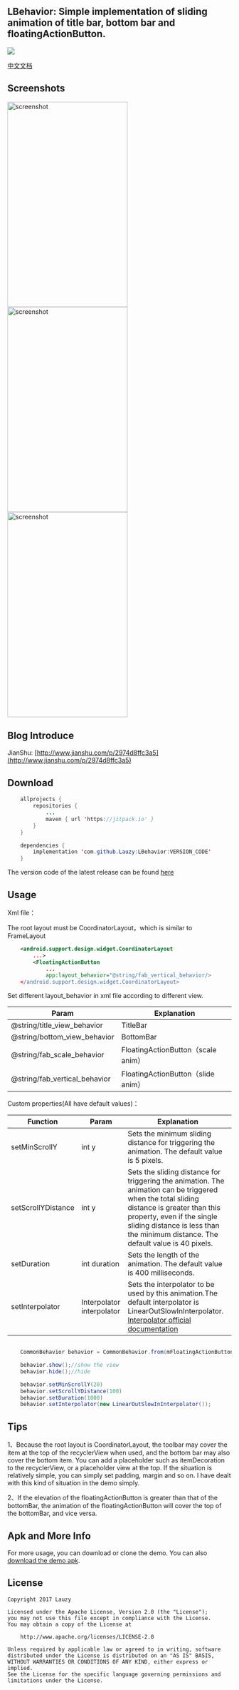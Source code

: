 ## LBehavior: Simple implementation of sliding animation of title bar, bottom bar and floatingActionButton.


[![](https://jitpack.io/v/Lauzy/LBehavior.svg)](https://jitpack.io/#Lauzy/LBehavior)

[中文文档](/README_CN.md)

## Screenshots


<img src="/screenshots/screen1.gif" alt="screenshot" title="screenshot" width="270" height="460" /> <img src="/screenshots/screen2.gif" alt="screenshot" title="screenshot" width="270" height="460" /> <img src="/screenshots/screen3.gif" alt="screenshot" title="screenshot" width="270" height="460" />


## Blog Introduce

JianShu: [http://www.jianshu.com/p/2974d8ffc3a5](http://www.jianshu.com/p/2974d8ffc3a5)


## Download
```java
    allprojects {
	    repositories {
		    ...
		    maven { url 'https://jitpack.io' }
	    }
	}

    dependencies {
        implementation 'com.github.Lauzy:LBehavior:VERSION_CODE'
	}
```
The version code of the latest release can be found [here](https://github.com/Lauzy/LBehavior/releases)

## Usage


Xml file：

The root layout must be CoordinatorLayout，which is similar to FrameLayout
```xml
    <android.support.design.widget.CoordinatorLayout
        ...>
		<FloatingActionButton
 			...
			app:layout_behavior="@string/fab_vertical_behavior/>
    </android.support.design.widget.CoordinatorLayout>
```


Set different layout_behavior in xml file according to different view.



Param     							|	Explanation
-----------------------------------|-----------------------
@string/title_view_behavior   		|   TitleBar
@string/bottom_view_behavior   	|   BottomBar
@string/fab_scale_behavior   		|   FloatingActionButton（scale anim）
@string/fab_vertical_behavior   	|   FloatingActionButton（slide anim）



Custom properties(All have default values)：


| Function           	 	|    Param           	| Explanation  			|
| ------------------------- |------------------ | --------------------- |
| setMinScrollY				| int y 			| Sets the minimum sliding distance for triggering the animation. The default value is 5 pixels.|
| setScrollYDistance		| int y      	    | Sets the sliding distance for triggering the animation. The animation can be triggered when the total sliding distance is greater than this property, even if the single sliding distance is less than the minimum distance. The default value is 40 pixels.|
| setDuration				| int duration     	| Sets the length of the animation. The default value is 400 milliseconds.|
| setInterpolator			| Interpolator interpolator | Sets the interpolator to be used by this animation.The default interpolator is LinearOutSlowInInterpolator. [Interpolator official documentation](https://developer.android.google.cn/reference/android/view/animation/Interpolator.html)|


```java

    CommonBehavior behavior = CommonBehavior.from(mFloatingActionButton)；

	behavior.show();//show the view
	behavior.hide();//hide

    behavior.setMinScrollY(20)
    behavior.setScrollYDistance(100)
	behavior.setDuration(1000)
	behavior.setInterpolator(new LinearOutSlowInInterpolator());

```

## Tips

1、Because the root layout is CoordinatorLayout, the toolbar may cover the item at the top of the recyclerView when used, and the bottom bar may also cover the bottom item.
You can add a placeholder such as itemDecoration to the recyclerView, or a placeholder view at the top. If the situation is relatively simple, you can simply set padding, margin and so on.
I have dealt with this kind of situation in the demo simply.


2、If the elevation of the floatingActionButton is greater than that of the bottomBar, the animation of the floatingActionButton will cover the top of the bottomBar, and vice versa.


## Apk and More Info

For more usage, you can download or clone the demo. You can also [download the demo apk](https://github.com/Lauzy/LBehavior/raw/master/apk/demo.apk).


## License
```
Copyright 2017 Lauzy

Licensed under the Apache License, Version 2.0 (the "License");
you may not use this file except in compliance with the License.
You may obtain a copy of the License at

    http://www.apache.org/licenses/LICENSE-2.0

Unless required by applicable law or agreed to in writing, software
distributed under the License is distributed on an "AS IS" BASIS,
WITHOUT WARRANTIES OR CONDITIONS OF ANY KIND, either express or implied.
See the License for the specific language governing permissions and
limitations under the License.
```



